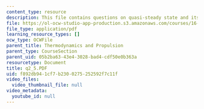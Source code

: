 ```yaml
---
content_type: resource
description: This file contains questions on quasi-steady state and its solution.
file: https://ol-ocw-studio-app-production.s3.amazonaws.com/courses/16-01-unified-engineering-i-ii-iii-iv-fall-2005-spring-2006/f892db941cf7b2300275252592f7c11f_q2_5.PDF
file_type: application/pdf
learning_resource_types: []
ocw_type: OCWFile
parent_title: Thermodynamics and Propulsion
parent_type: CourseSection
parent_uid: 05b2ba63-43e4-3028-bad4-cdf50e0b363a
resourcetype: Document
title: q2_5.PDF
uid: f892db94-1cf7-b230-0275-252592f7c11f
video_files:
  video_thumbnail_file: null
video_metadata:
  youtube_id: null
---
```

